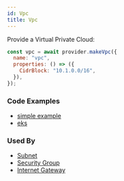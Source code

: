 ```yaml
---
id: Vpc
title: Vpc
---
```


Provide a Virtual Private Cloud:

```js
const vpc = await provider.makeVpc({
  name: "vpc",
  properties: () => ({
    CidrBlock: "10.1.0.0/16",
  }),
});
```

### Code Examples

- [simple example](https://github.com/grucloud/grucloud/blob/main/examples/aws/ec2-vpc/iac.js#L13)
- [eks](https://github.com/grucloud/grucloud/blob/main/examples/aws/eks/iac.js)

### Used By

- [Subnet](./Subnet)
- [Security Group](./SecurityGroup)
- [Internet Gateway ](./InternetGateway)
